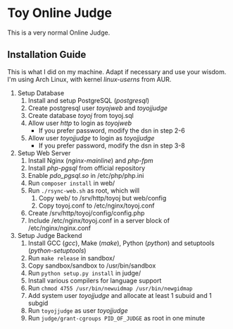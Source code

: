 # Toy Online Judge

This is a very normal Online Judge.

## Installation Guide

This is what I did on my machine.
Adapt if necessary and use your wisdom.
I'm using Arch Linux, with kernel *linux-userns* from AUR.

1. Setup Database
   1. Install and setup PostgreSQL (*postgresql*)
   2. Create postgresql user *toyojweb* and *toyojjudge*
   3. Create database *toyoj* from toyoj.sql
   4. Allow user *http* to login as *toyojweb*
      * If you prefer password, modify the dsn in step 2-6
   5. Allow user *toyojjudge* to login as *toyojjudge*
      * If you prefer password, modify the dsn in step 3-8
2. Setup Web Server
   1. Install Nginx (*nginx-mainline*) and *php-fpm*
   2. Install *php-pgsql* from official repository
   3. Enable *pdo_pgsql.so* in /etc/php/php.ini
   4. Run `composer install` in web/
   5. Run `./rsync-web.sh` as root, which will
      1. Copy web/ to /srv/http/toyoj but web/config
      2. Copy toyoj.conf to /etc/nginx/toyoj.conf
   6. Create /srv/http/toyoj/config/config.php
   7. Include /etc/nginx/toyoj.conf in a server block of /etc/nginx/nginx.conf
3. Setup Judge Backend
   1. Install GCC (*gcc*), Make (*make*), Python (*python*) and setuptools (*python-setuptools*)
   2. Run `make release` in sandbox/
   3. Copy sandbox/sandbox to /usr/bin/sandbox
   4. Run `python setup.py install` in judge/
   5. Install various compilers for language support
   6. Run `chmod 4755 /usr/bin/newuidmap /usr/bin/newgidmap`
   7. Add system user *toyojjudge* and allocate at least 1 subuid and 1 subgid
   8. Run `toyojjudge` as user *toyojjudge*
   9. Run `judge/grant-cgroups PID_OF_JUDGE` as root in one minute
